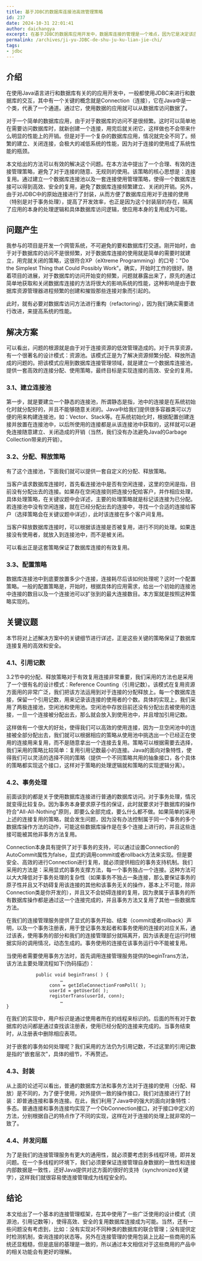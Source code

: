 ```yaml
---
title: 基于JDBC的数据库连接池高效管理策略
id: 237
date: 2024-10-31 22:01:41
author: daichangya
excerpt: 在基于JDBC的数据库应用开发中，数据库连接的管理是一个难点，因为它是决定该应用性能的一个重要因素。本文在对数据库连接进行透彻分析的基础上，提出并实现了一个高效的连接管理策略，使得开发高性能的数据库应用变得相对容易。特别是，对于连接管理中的两个难点：事务和多线程问题进行了深入的剖析，并给出了一个基于设计模式的解决方案
permalink: /archives/ji-yu-JDBC-de-shu-ju-ku-lian-jie-chi/
tags:
- jdbc
---
```


## 介绍

在使用Java语言进行和数据库有关的的应用开发中，一般都使用JDBC来进行和数据库的交互，其中有一个关键的概念就是Connection（连接），它在Java中是一个类，代表了一个通道。通过它，使用数据的应用就可以从数据库访问数据了。

对于一个简单的数据库应用，由于对于数据库的访问不是很频繁。这时可以简单地在需要访问数据库时，就新创建一个连接，用完后就关闭它，这样做也不会带来什么明显的性能上的开销。但是对于一个复杂的数据库应用，情况就完全不同了。频繁的建立、关闭连接，会极大的减低系统的性能，因为对于连接的使用成了系统性能的瓶颈。

本文给出的方法可以有效的解决这个问题。在本方法中提出了一个合理、有效的连接管理策略，避免了对于连接的随意、无规则的使用。该策略的核心思想是：连接复用。通过建立一个数据库连接池以及一套连接使用管理策略，使得一个数据库连接可以得到高效、安全的复用，避免了数据库连接频繁建立、关闭的开销。另外，由于对JDBC中的原始连接进行了封装，从而方便了数据库应用对于连接的使用（特别是对于事务处理），提高了开发效率，也正是因为这个封装层的存在，隔离了应用的本身的处理逻辑和具体数据库访问逻辑，使应用本身的复用成为可能。

## 问题产生

我参与的项目是开发一个网管系统，不可避免的要和数据库打交道。刚开始时，由于对于数据库的访问不是很频繁，对于数据库连接的使用就是简单的需要时就建立，用完就关闭的策略，这很符合XP（eXtreme Programming）的口号："Do the Simplest Thing that Could Possibly Work"。确实，开始时工作的很好。随着项目的进展，对于数据库的访问开始变的频繁，问题就暴露出来了，原先的通过简单地获取和关闭数据库连接的方法将很大的影响系统的性能，这种影响是由于数据库资源管理器进程频繁的创建和摧毁那些连接对象而引起的。

此时，就有必要对数据库访问方法进行重构（refactoring），因为我们确实需要进行改进，来提高系统的性能。

## 解决方案

可以看出，问题的根源就是由于对于连接资源的低效管理造成的。对于共享资源，有一个很著名的设计模式：资源池。该模式正是为了解决资源频繁分配、释放所造成的问题的。把该模式应用到数据库连接管理领域，就是建立一个数据库连接池，提供一套高效的连接分配、使用策略，最终目标是实现连接的高效、安全的复用。

### 3.1、建立连接池

第一步，就是要建立一个静态的连接池，所谓静态是指，池中的连接是在系统初始化时就分配好的，并且不能够随意关闭的。Java中给我们提供很多容器类可以方便的用来构建连接池，如：Vector、Stack等。在系统初始化时，根据配置创建连接并放置在连接池中，以后所使用的连接都是从该连接池中获取的，这样就可以避免连接随意建立、关闭造成的开销（当然，我们没有办法避免Java的Garbage Collection带来的开销）。

### 3.2、分配、释放策略

有了这个连接池，下面我们就可以提供一套自定义的分配、释放策略。

当客户请求数据库连接时，首先看连接池中是否有空闲连接，这里的空闲是指，目前没有分配出去的连接。如果存在空闲连接则把连接分配给客户，并作相应处理，具体处理策略，在关键议题中会详述，主要的处理策略就是标记该连接为已分配。若连接池中没有空闲连接，就在已经分配出去的连接中，寻找一个合适的连接给客户（选择策略会在关键议题中详述），此时该连接在多个客户间复用。

当客户释放数据库连接时，可以根据该连接是否被复用，进行不同的处理。如果连接没有使用者，就放入到连接池中，而不是被关闭。

可以看出正是这套策略保证了数据库连接的有效复用。

### 3.3、配置策略

数据库连接池中到底要放置多少个连接，连接耗尽后该如何处理呢？这时一个配置策略。一般的配置策略是，开始时，根据具体的应用需求，给出一个初始的连接池中连接的数目以及一个连接池可以扩张到的最大连接数目。本方案就是按照这种策略实现的。

## 关键议题

本节将对上述解决方案中的关键细节进行详述，正是这些关键的策略保证了数据库连接复用的高效和安全。

### 4.1、引用记数

3.2节中的分配、释放策略对于有效复用连接非常重要，我们采用的方法也是采用了一个很有名的设计模式：Reference Counting（引用记数）。该模式在复用资源方面用的非常广泛，我们把该方法运用到对于连接的分配释放上。每一个数据库连接，保留一个引用记数，用来记录该连接的使用者的个数。具体的实现上，我们采用了两极连接池，空闲池和使用池。空闲池中存放目前还没有分配出去被使用的连接，一旦一个连接被分配出去，那么就会放入到使用池中，并且增加引用记数。

这样做有一个很大的好处，使得我们可以高效的使用连接，因为一旦空闲池中的连接被全部分配出去，我们就可以根据相应的策略从使用池中挑选出一个已经正在使用的连接用来复用，而不是随意拿出一个连接去复用。策略可以根据需要去选择，我们采用的策略比较简单：复用引用记数最小的连接。Java的面向对象特性，使得我们可以灵活的选择不同的策略（提供一个不同策略共用的抽象接口，各个具体的策略都实现这个接口，这样对于策略的处理逻辑就和策略的实现逻辑分离）。

### 4.2、事务处理

前面谈到的都是关于使用数据库连接进行普通的数据库访问。对于事务处理，情况就变得比较复杂。因为事务本身要求原子性的保证，此时就要求对于数据库的操作符合"All-All-Nothing"原则，即要么全部完成，要么什么都不做。如果简单的采用上述的连接复用的策略，就会发生问题，因为没有办法控制属于同一个事务的多个数据库操作方法的动作，可能这些数据库操作是在多个连接上进行的，并且这些连接可能被其他非事务方法复用。

Connection本身具有提供了对于事务的支持，可以通过设置Connection的AutoCommit属性为false，显式的调用commit或者rollback方法来实现。但是要安全、高效的进行Connection进行复用，就必须提供相应的事务支持机制。我们采用的方法是：采用显式的事务支撑方法，每一个事务独占一个连接。这种方法可以大大降低对于事务处理的复杂性（如果事务不独占一条连接，那么要保证事务的原子性并且又不妨碍复用该连接的其他和该事务无关的操作，基本上不可能，除非Connection类是你开发的），并且又不会妨碍连接的复用，因为隶属于该事务的所有数据库操作都是通过这一个连接完成的，并且事务方法又复用了其他一些数据库方法。

在我们的连接管理服务提供了显式的事务开始、结束（commit或者rollback）声明，以及一个事务注册表，用于登记事务发起者和事务使用的连接的对应关系，通过该表，使用事务的部分和我们的连接管理部分就隔离开，因为该表是在运行时根据实际的调用情况，动态生成的。事务使用的连接在该事务运行中不能被复用。

当使用者需要使用事务方法时，首先调用连接管理服务提供的beginTrans方法，该方法主要处理流程如下(伪码描述)：

```
           public void beginTrans( ) {
                    …
                conn = getIdleConnectionFromPoll( );
                userId = getUserId( );
                registerTrans(userId, conn);
                    …
}
```

在我们的实现中，用户标识是通过使用者所在的线程来标识的。后面的所有对于数据库的访问都是通过查找该注册表，使用已经分配的连接来完成的。当事务结束时，从注册表中删除相应表项。

对于嵌套的事务如何处理呢？我们采用的方法仍为引用记数，不过这里的引用记数是指的"嵌套层次"，具体的细节，不再赘述。

### 4.3、封装

从上面的论述可以看出，普通的数据库方法和事务方法对于连接的使用（分配、释放）是不同的，为了便于使用，对外提供一致的操作接口，我们对连接进行了封装：即普通连接和事务连接。在此，我们利用了Java中的强大的面向对象特性：多态。普通连接和事务连接均实现了一个DbConnection接口，对于接口中定义的方法，分别根据自己的特点作了不同的实现，这样在对于连接的处理上就非常的一致了。

### 4.4、并发问题

为了是我们的连接管理服务有更大的通用性，就必须要考虑到多线程环境，即并发问题。在一个多线程的环境下，我们必须要保证连接管理自身数据的一致性和连接内部数据是一致性，还好Java提供对这方面的很好的支持（synchronized关键字），这样我们就很容易使连接管理成为线程安全的。

## 结论

本文给出了一个基本的连接管理框架，在其中使用了一些广泛使用的设计模式（资源池，引用记数等），使得高效、安全的复用数据库连接成为可能。当然，还有一些问题没有考虑到，比如：没有实现对不同种类的数据库的联合管理；没有提供定时检测机制，查询连接的状态等。另外在连接管理的使用包装上比起一些商用的系统还显粗糙，但是底层的基理是一致的，所以通过本文相信对于这些商用的产品中的相关功能会有更好的理解。
